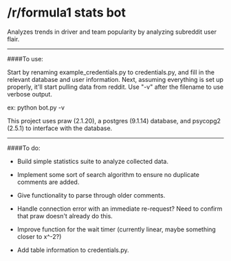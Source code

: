# /r/formula1 stats bot

Analyzes trends in driver and team popularity by analyzing subreddit user flair.

------
####To use:

Start by renaming example_credentials.py to credentials.py, and fill in the relevant database and user information. Next, assuming everything is set up properly, it'll start pulling data from reddit. Use "-v" after the filename to use verbose output.

  ex: python bot.py -v

This project uses praw (2.1.20), a postgres (9.1.14) database, and psycopg2 (2.5.1) to interface with the database.

------

####To do:

- Build simple statistics suite to analyze collected data.
  
- Implement some sort of search algorithm to ensure no duplicate comments are added.
  
- Give functionality to parse through older comments.

- Handle connection error with an immediate re-request? Need to confirm that praw doesn't already do this.

- Improve function for the wait timer (currently linear, maybe something closer to x^-2?)

- Add table information to credentials.py.
